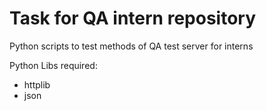 Task for QA intern repository
=======

Python scripts to test methods of QA test server for interns

Python Libs required:
  - httplib
  - json
